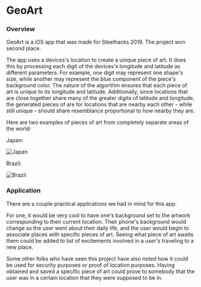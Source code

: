 
# GeoArt

### Overview

GeoArt is a iOS app that was made for Steelhacks 2019. The project won second place.

The app uses a devices's location to create a unique piece of art. It does this by processing each digit of the devices's longitude and latitude as different parameters. 
For example, one digit may represent one shape's size, while another may represent the blue component of the piece's background color. The nature of the algorithm ensures that each piece of art is unique to its longitude and latitude. Additionally, since locations that are close together share many of the greater digits of latitude and longitude, the generated pieces of are for locations that are nearby each other - while still unique - should share resemblance proportional to how nearby they are.

Here are two examples of pieces of art from completely separate areas of the world:

Japan: 

![Japan](https://i.imgur.com/TFINM6J.png)

Brazil:

![Brazil](https://i.imgur.com/bzttzeC.png)

### Application

There are a couple practical applications we had in mind for this app. 

For one, it would be very cool to have one's background set to the artwork corresponding to their current location. Their phone's background would change as the user went about their daily life, and the user would begin to associate places with specific pieces of art. Seeing what piece of art awaits them could be added to list of excitements involved in a user's traveling to a new place.

Some other folks who have seen this project have also noted how it could be used for security purposes or proof of location purposes. Having obtained and saved a specific piece of art could prove to somebody that the user was in a certain location that they were supposed to be in.
